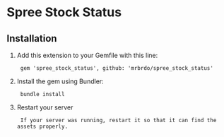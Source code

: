 # Spree Stock Status

## Installation

1. Add this extension to your Gemfile with this line:
        
        gem 'spree_stock_status', github: 'mrbrdo/spree_stock_status'

2. Install the gem using Bundler:

        bundle install

3. Restart your server

        If your server was running, restart it so that it can find the assets properly.

